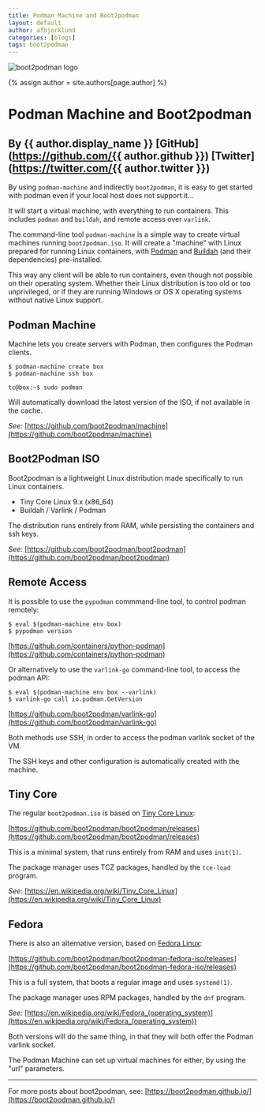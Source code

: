 ```yaml
---
title: Podman Machine and Boot2podman
layout: default
author: afbjorklund
categories: [blogs]
tags: boot2podman
---
```

![boot2podman logo](https://raw.githubusercontent.com/boot2podman/boot2podman/master/logo.png)

{% assign author = site.authors[page.author] %}
#  Podman Machine and Boot2podman
## By {{ author.display_name }} [GitHub](https://github.com/{{ author.github }}) [Twitter](https://twitter.com/{{ author.twitter }})

By using `podman-machine` and indirectly `boot2podman`, it is easy to get started with podman even if your local host does not support it...

It will start a virtual machine, with everything to run containers. This includes `podman` and `buildah`, and remote access over `varlink`.

<!--readmore-->

The command-line tool `podman-machine` is a simple way to create virtual machines running `boot2podman.iso`.
It will create a "machine" with Linux prepared for running Linux containers, with [Podman](https://podman.io) and [Buildah](https://buildah.io) (and their dependencies) pre-installed.

This way any client will be able to run containers, even though not possible on their operating system.
Whether their Linux distribution is too old or too unprivileged, or if they are running Windows or OS X operating systems without native Linux support.

## Podman Machine

Machine lets you create servers with Podman, then configures the Podman clients.

``` console
$ podman-machine create box
$ podman-machine ssh box

tc@box:~$ sudo podman
```

Will automatically download the latest version of the ISO, if not available in the cache.

_See:_ [https://github.com/boot2podman/machine](https://github.com/boot2podman/machine)

## Boot2Podman ISO

Boot2podman is a lightweight Linux distribution made specifically to run Linux containers.

* Tiny Core Linux 9.x (x86_64)
* Buildah / Varlink / Podman

The distribution runs entirely from RAM, while persisting the containers and ssh keys.

_See:_ [https://github.com/boot2podman/boot2podman](https://github.com/boot2podman/boot2podman)

## Remote Access

It is possible to use the `pypodman` commmand-line tool, to control podman remotely:

``` console
$ eval $(podman-machine env box)
$ pypodman version
```

[https://github.com/containers/python-podman](https://github.com/containers/python-podman)

Or alternatively to use the `varlink-go` command-line tool, to access the podman API:

``` console
$ eval $(podman-machine env box --varlink)
$ varlink-go call io.podman.GetVersion
```
[https://github.com/boot2podman/varlink-go](https://github.com/boot2podman/varlink-go)


Both methods use SSH, in order to access the podman varlink socket of the VM.

The SSH keys and other configuration is automatically created with the machine.

## Tiny Core

The regular `boot2podman.iso` is based on [Tiny Core Linux](http://tinycorelinux.net/):

[https://github.com/boot2podman/boot2podman/releases](https://github.com/boot2podman/boot2podman/releases)

This is a minimal system, that runs entirely from RAM and uses `init(1)`.

The package manager uses TCZ packages, handled by the `tce-load` program.

_See:_ [https://en.wikipedia.org/wiki/Tiny_Core_Linux](https://en.wikipedia.org/wiki/Tiny_Core_Linux)

## Fedora

There is also an alternative version, based on [Fedora Linux](https://getfedora.org/):

[https://github.com/boot2podman/boot2podman-fedora-iso/releases](https://github.com/boot2podman/boot2podman-fedora-iso/releases)

This is a full system, that boots a regular image and uses `systemd(1)`.

The package manager uses RPM packages, handled by the `dnf` program.

_See:_ [https://en.wikipedia.org/wiki/Fedora_(operating_system)](https://en.wikipedia.org/wiki/Fedora_(operating_system))


Both versions will do the same thing, in that they will both offer the Podman varlink socket.

The Podman Machine can set up virtual machines for either, by using the "url" parameters.


---

For more posts about boot2podman, see: [https://boot2podman.github.io/](https://boot2podman.github.io/)